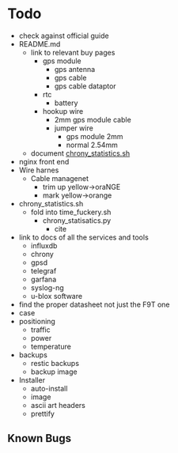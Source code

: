 # Todo
* check against official guide
* README.md
  * link to relevant buy pages
    * gps module
      * gps antenna
      * gps cable
      * gps cable dataptor
    * rtc
      * battery
    * hookup wire
      * 2mm gps module cable
      * jumper wire
        * gps module 2mm
        * normal 2.54mm
  * document [chrony_statistics.sh](Calculations/chrony_statistics.sh)
* nginx front end
* Wire harnes
  * Cable managenet
    * trim up yellow->oraNGE
    * mark yellow->orange
* chrony_statistics.sh
  * fold into time_fuckery.sh
    * chrony_statisatics.py
      * cite
* link to docs of all the services and tools
	* influxdb
	* chrony
	* gpsd
	* telegraf
	* garfana
	* syslog-ng
	* u-blox software
* find the proper datasheet not just the F9T one
* case
* positioning
    * traffic
    * power
    * temperature
* backups
    * restic backups
    * backup image 
* Installer
    * auto-install
    * image
    * ascii art headers
    * prettify
  
## Known Bugs